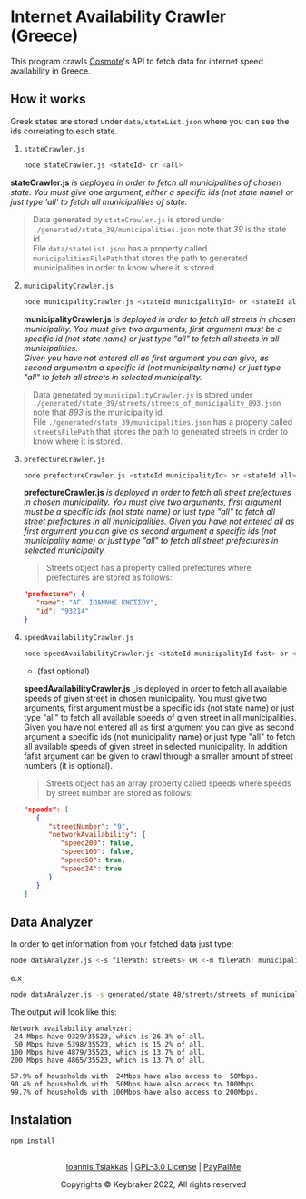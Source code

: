 # Internet Availability Crawler (Greece)

This program crawls [Cosmote](https://www.cosmote.gr/selfcare/jsp/diathesimotita-adsl-vdsl-cosmotetv.jsp?ct=bus#)'s API to fetch data for internet speed availability in Greece.

## How it works

Greek states are stored under `data/stateList.json` where you can see the ids correlating to each state.

1. `stateCrawler.js`

   ```bash
   node stateCrawler.js <stateId> or <all>
   ```

**stateCrawler.js** _is deployed in order to fetch all municipalities of chosen state. You must give one argument, either a specific ids (not state name) or just type 'all' to fetch all municipalities of state._

> Data generated by `stateCrawler.js` is stored under `./generated/state_39/municipalities.json` note that _39_ is the state id.
> <br>File `data/stateList.json` has a property called `municipalitiesFilePath` that stores the path to generated municipalities in order to know where it is stored.

2. `municipalityCrawler.js`

   ```bash
   node municipalityCrawler.js <stateId municipalityId> or <stateId all> or <all>
   ```

   **municipalityCrawler.js** _is deployed in order to fetch all streets in chosen municipality. You must give two arguments, first argument must be a specific id (not state name) or just type "all" to fetch all streets in all municipalities.<br>
   Given you have not entered all as first argument you can give, as second argumentm a specific id (not municipality name) or just type "all" to fetch all streets in selected municipality._

> Data generated by `municipalityCrawler.js` is stored under `./generated/state_39/streets/streets_of_municipality_893.json` note that _893_ is the municipality id.<br>
File `./generated/state_39/municipalities.json` has a property called `streetsFilePath` that stores the path to generated streets in order to know where it is stored.

3. `prefectureCrawler.js`

   ```bash
   node prefectureCrawler.js <stateId municipalityId> or <stateId all> or <all>
   ```

   **prefectureCrawler.js** _is deployed in order to fetch all street prefectures in chosen municipality. You must give two arguments, first argument must be a specific ids (not state name) or just type "all" to fetch all street prefectures in all municipalities. Given you have not entered all as first argument you can give as second argument a specific ids (not municipality name) or just type "all" to fetch all street prefectures in selected municipality._

   > Streets object has a property called prefectures where prefectures are stored as follows:

   ```JSON
   "prefecture": {
      "name": "ΑΓ. ΙΩΑΝΝΗΣ ΚΝΩΣΣΟΥ",
      "id": "93214"
   }
   ```

4. `speedAvailabilityCrawler.js`

   ```bash
   node speedAvailabilityCrawler.js <stateId municipalityId fast> or <stateId all> or <all>
   ```

   - (fast optional)

   **speedAvailabilityCrawler.js** \_is deployed in order to fetch all available speeds of given street in chosen municipality. You must give two arguments, first argument must be a specific ids (not state name) or just type "all" to fetch all available speeds of given street in all municipalities. Given you have not entered all as first argument you can give as second argument a specific ids (not municipality name) or just type "all" to fetch all available speeds of given street in selected municipality. In addition fafst argument can be given to crawl through a smaller amount of street numbers (it is optional).

   > Streets object has an array property called speeds where speeds by street number are stored as follows:

   ```JSON
   "speeds": [
      {
         "streetNumber": "9",
         "networkAvailability": {
            "speed200": false,
            "speed100": false,
            "speed50": true,
            "speed24": true
         }
      }
   ]
   ```

## Data Analyzer

In order to get information from your fetched data just type:

```bash
node dataAnalyzer.js <-s filePath: streets> OR <-m filePath: municipalities>
```

e.x

```bash
node dataAnalyzer.js -s generated/state_48/streets/streets_of_municipality_893.json
```

The output will look like this:

```
Network availability analyzer:
 24 Mbps have 9329/35523, which is 26.3% of all.
 50 Mbps have 5398/35523, which is 15.2% of all.
100 Mbps have 4879/35523, which is 13.7% of all.
200 Mbps have 4865/35523, which is 13.7% of all.

57.9% of households with  24Mbps have also access to  50Mbps.
90.4% of households with  50Mbps have also access to 100Mbps.
99.7% of households with 100Mbps have also access to 200Mbps.
```

## Instalation

```bash
npm install
```

##

<p align="center">
   <a href="https://github.com/keybraker">Ioannis Tsiakkas</a> | <a href="http://www.gnu.org/philosophy/free-sw.html">GPL-3.0 License</a> | <a href="https://www.paypal.com/paypalme/tsiakkas">PayPalMe</a>
</p>
   
<p align="center">Copyrights © Keybraker 2022, All rights reserved</p>
